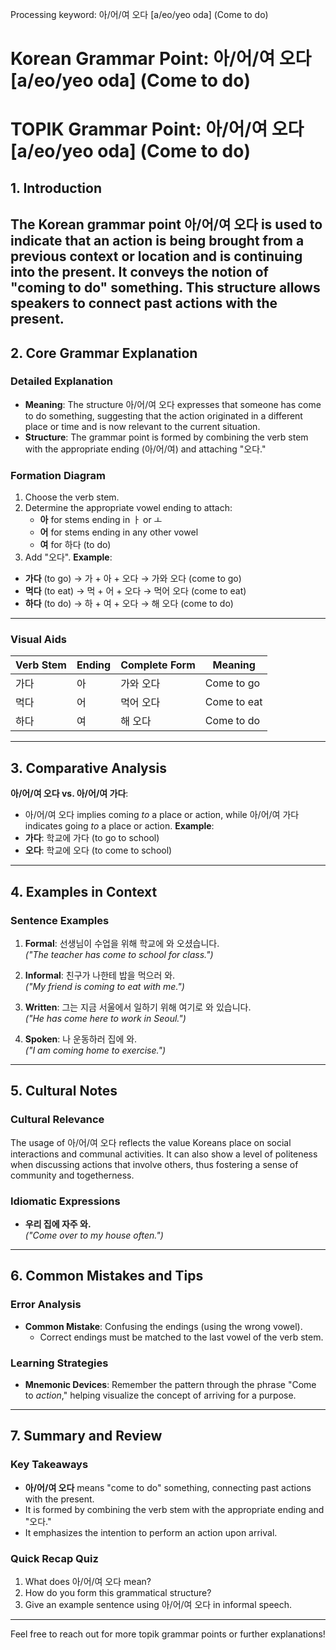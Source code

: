 Processing keyword: 아/어/여 오다 [a/eo/yeo oda] (Come to do)
# Korean Grammar Point: 아/어/여 오다 [a/eo/yeo oda] (Come to do)
# TOPIK Grammar Point: 아/어/여 오다 [a/eo/yeo oda] (Come to do)
## 1. Introduction
The Korean grammar point 아/어/여 오다 is used to indicate that an action is being brought from a previous context or location and is continuing into the present. It conveys the notion of "coming to do" something. This structure allows speakers to connect past actions with the present.
---
## 2. Core Grammar Explanation
### Detailed Explanation
- **Meaning**: The structure 아/어/여 오다 expresses that someone has come to do something, suggesting that the action originated in a different place or time and is now relevant to the current situation.
- **Structure**: The grammar point is formed by combining the verb stem with the appropriate ending (아/어/여) and attaching "오다."
### Formation Diagram
1. Choose the verb stem.
2. Determine the appropriate vowel ending to attach:
   - **아** for stems ending in ㅏ or ㅗ
   - **어** for stems ending in any other vowel
   - **여** for 하다 (to do)
3. Add "오다".
**Example**:
- **가다** (to go) → 가 + 아 + 오다 → 가와 오다 (come to go)
- **먹다** (to eat) → 먹 + 어 + 오다 → 먹어 오다 (come to eat)
- **하다** (to do) → 하 + 여 + 오다 → 해 오다 (come to do)
---
### Visual Aids
| Verb Stem | Ending   | Complete Form    | Meaning                   |
|-----------|----------|-------------------|---------------------------|
| 가다      | 아       | 가와 오다         | Come to go                |
| 먹다      | 어       | 먹어 오다         | Come to eat               |
| 하다      | 여       | 해 오다           | Come to do                |
---
## 3. Comparative Analysis
**아/어/여 오다 vs. 아/어/여 가다**: 
- 아/어/여 오다 implies coming *to* a place or action, while 아/어/여 가다 indicates going *to* a place or action. 
**Example**:
- **가다**: 학교에 가다 (to go to school)
- **오다**: 학교에 오다 (to come to school)
---
## 4. Examples in Context
### Sentence Examples
1. **Formal**: 선생님이 수업을 위해 학교에 와 오셨습니다.  
   *("The teacher has come to school for class.")*
   
2. **Informal**: 친구가 나한테 밥을 먹으러 와.  
   *("My friend is coming to eat with me.")*
   
3. **Written**: 그는 지금 서울에서 일하기 위해 여기로 와 있습니다.  
   *("He has come here to work in Seoul.")*
   
4. **Spoken**: 나 운동하러 집에 와.  
   *("I am coming home to exercise.")*
---
## 5. Cultural Notes
### Cultural Relevance
The usage of 아/어/여 오다 reflects the value Koreans place on social interactions and communal activities. It can also show a level of politeness when discussing actions that involve others, thus fostering a sense of community and togetherness.
### Idiomatic Expressions
- **우리 집에 자주 와.**  
   *("Come over to my house often.")* 
---
## 6. Common Mistakes and Tips
### Error Analysis
- **Common Mistake**: Confusing the endings (using the wrong vowel).
   - Correct endings must be matched to the last vowel of the verb stem.
### Learning Strategies
- **Mnemonic Devices**: Remember the pattern through the phrase "Come to *action*," helping visualize the concept of arriving for a purpose.
---
## 7. Summary and Review
### Key Takeaways
- **아/어/여 오다** means "come to do" something, connecting past actions with the present.
- It is formed by combining the verb stem with the appropriate ending and "오다."
- It emphasizes the intention to perform an action upon arrival.
### Quick Recap Quiz
1. What does 아/어/여 오다 mean?
2. How do you form this grammatical structure?
3. Give an example sentence using 아/어/여 오다 in informal speech.
---
Feel free to reach out for more topik grammar points or further explanations!
